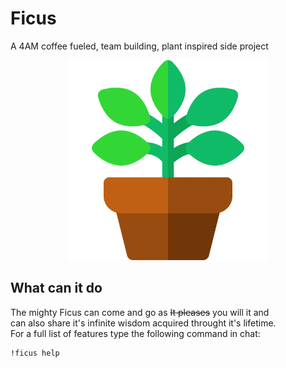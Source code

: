 <h1>Ficus</h1>
A 4AM coffee fueled, team building, plant inspired side project  

<p align="center">
    <img width="320" height="320" src="ficus.svg" />
</p>  

## What can it do
The mighty Ficus can come and go as ~~It pleases~~ you will it and  
can also share it's infinite wisdom acquired throught it's lifetime.  
For a full list of features type the following command in chat:  
```
!ficus help
```

